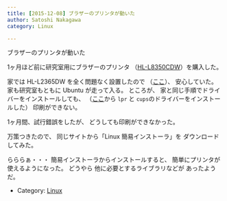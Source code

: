 ```yaml
---
title: [2015-12-08] ブラザーのプリンタが動いた
author: Satoshi Nakagawa
category: Linux

---
```


ブラザーのプリンタが動いた

 1ヶ月ほど前に研究室用にブラザーのプリンタ
（[HL-L8350CDW](http://www.brother.co.jp/product/printer/laserprinter/hll8350cdw/)）を購入した。

 家では HL-L2365DW を全く問題なく設置したので
（[ここ](http://bunjin6.hus.osaka-u.ac.jp/~satoshi/private/diary/2015-04-20-1.html)）、
安心していた。
家も研究室もともに Ubuntu が走って入る。
ところが、
家と同じ手順でドライバーをインストールしても、
（[ここ](http://support.brother.co.jp/j/b/downloadlist.aspx?c=jp&lang=ja&prod=hll8350cdw&os=128)から `lpr` と
`cups`のドライバーをインストールした）
印刷ができない。

 1ヶ月間、試行錯誤をしたが、
どうしても印刷ができなかった。

 万策つきたので、
同じサイトから「Linux 簡易インストーラ」を
ダウンロードしてみた。

 らららぁ・・・
簡易インストーラからインストールすると、
簡単にプリンタが使えるようになった。
どうやら
他に必要とするライブラリなどが
あったようだ。

- Category: [Linux](https://merapano.github.io/categories.html#Linux)

